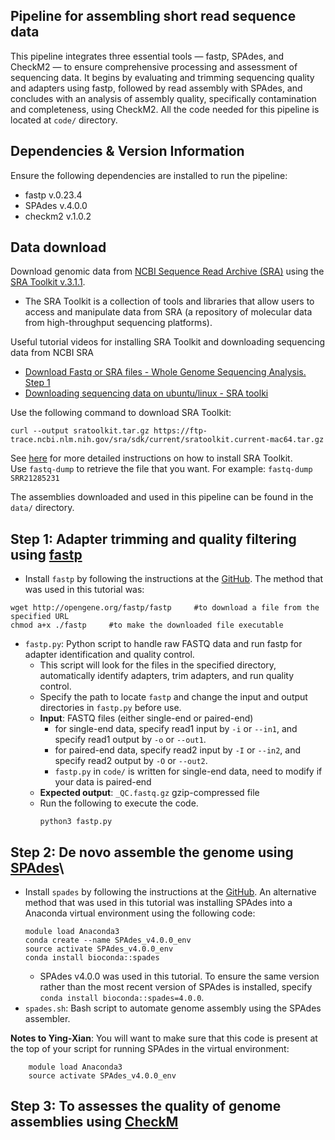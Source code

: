 ## Pipeline for assembling short read sequence data
This pipeline integrates three essential tools — fastp, SPAdes, and CheckM2 — to ensure comprehensive processing and assessment of sequencing data. It begins by evaluating and trimming sequencing quality and adapters using fastp, followed by read assembly with SPAdes, and concludes with an analysis of assembly quality, specifically contamination and completeness, using CheckM2. All the code needed for this pipeline is located at `code/` directory.

## Dependencies & Version Information
Ensure the following dependencies are installed to run the pipeline:
- fastp v.0.23.4
- SPAdes v.4.0.0
- checkm2 v.1.0.2

## Data download
Download genomic data from [NCBI Sequence Read Archive (SRA)](https://www.ncbi.nlm.nih.gov/sra) using the [SRA Toolkit v.3.1.1](https://github.com/ncbi/sra-tools).
- The SRA Toolkit is a collection of tools and libraries that allow users to access and manipulate data from SRA (a repository of molecular data from high-throughput sequencing platforms).

Useful tutorial videos for installing SRA Toolkit and downloading sequencing data from NCBI SRA
- [Download Fastq or SRA files - Whole Genome Sequencing Analysis. Step 1](https://www.youtube.com/watch?v=dZGf8D2WO44)
- [Downloading sequencing data on ubuntu/linux - SRA toolki](https://www.youtube.com/watch?v=E1n-Z2HDAD0)

Use the following command to download SRA Toolkit:
```
curl --output sratoolkit.tar.gz https://ftp-trace.ncbi.nlm.nih.gov/sra/sdk/current/sratoolkit.current-mac64.tar.gz
```
See [here](https://github.com/ncbi/sra-tools/wiki/02.-Installing-SRA-Toolkit) for more detailed instructions on how to install SRA Toolkit.\
Use `fastq-dump` <SRR-of-interest> to retrieve the file that you want. For example: `fastq-dump SRR21285231`

The assemblies downloaded and used in this pipeline can be found in the `data/` directory.

## Step 1: Adapter trimming and quality filtering using [fastp](https://doi.org/10.1093/bioinformatics/bty560)
- Install `fastp` by following the instructions at the [GitHub](https://github.com/OpenGene/fastp). The method that was used in this tutorial was:
```
wget http://opengene.org/fastp/fastp     #to download a file from the specified URL
chmod a+x ./fastp     #to make the downloaded file executable
```
- `fastp.py`: Python script to handle raw FASTQ data and run fastp for adapter identification and quality control.
    - This script will look for the files in the specified directory, automatically identify adapters, trim adapters, and run quality control.
    - Specify the path to locate `fastp` and change the input and output directories in `fastp.py` before use.
  - **Input**: FASTQ files (either single-end or paired-end)
    - for single-end data, specify read1 input by `-i` or `--in1`, and specify read1 output by `-o` or `--out1`.
    - for paired-end data, specify read2 input by `-I` or `--in2`, and specify read2 output by `-O` or `--out2`.
    - `fastp.py` in `code/` is written for single-end data, need to modify if your data is paired-end
  - **Expected output**: `_QC.fastq.gz` gzip-compressed file
  - Run the following to execute the code.
    ```
    python3 fastp.py
    ```

## Step 2: De novo assemble the genome using [SPAdes](https://doi.org/10.1002/cpbi.102)\
- Install `spades` by following the instructions at the [GitHub](https://github.com/ablab/spades). An alternative method that was used in this tutorial was installing SPAdes into a Anaconda virtual environment using the following code:
    ```
    module load Anaconda3
    conda create --name SPAdes_v4.0.0_env
    source activate SPAdes_v4.0.0_env
    conda install bioconda::spades
    ```
  - SPAdes v4.0.0 was used in this tutorial. To ensure the same version rather than the most recent version of SPAdes is installed, specify `conda install bioconda::spades=4.0.0`.
- `spades.sh`: Bash script to automate genome assembly using the SPAdes assembler.




**Notes to Ying-Xian**:
You will want to make sure that this code is present at the top of your script for running SPAdes in the virtual environment:
```
    module load Anaconda3
    source activate SPAdes_v4.0.0_env
```

## Step 3: To assesses the quality of genome assemblies using [CheckM](https://genome.cshlp.org/content/25/7/1043)
